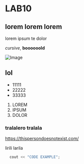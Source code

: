 # LAB10

## lorem lorem lorem

lorem ipsum te dolor 

*cursive*, **boooooold**

![Image](https://i.ytimg.com/vi/ehFpymQQYx4/sddefault.jpg)

## lol

- 11111
- 22222
- 33333

1. LOREM
2. IPSUM
3. DOLOR

### tralalero tralala

<https://thispersondoesnotexist.com/>

lirili larila

```cpp
  cout << "CODE EXAMPLE";
```
